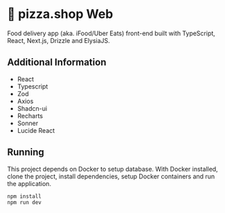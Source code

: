 # 🍕 pizza.shop Web

Food delivery app (aka. iFood/Uber Eats) front-end built with TypeScript, React, Next.js, Drizzle and ElysiaJS.

## Additional Information
- React
- Typescript
- Zod
- Axios
- Shadcn-ui
- Recharts
- Sonner
- Lucide React

## Running

This project depends on Docker to setup database. With Docker installed, clone the project, install  dependencies, setup Docker containers and run the application.

```sh
npm install
npm run dev
```